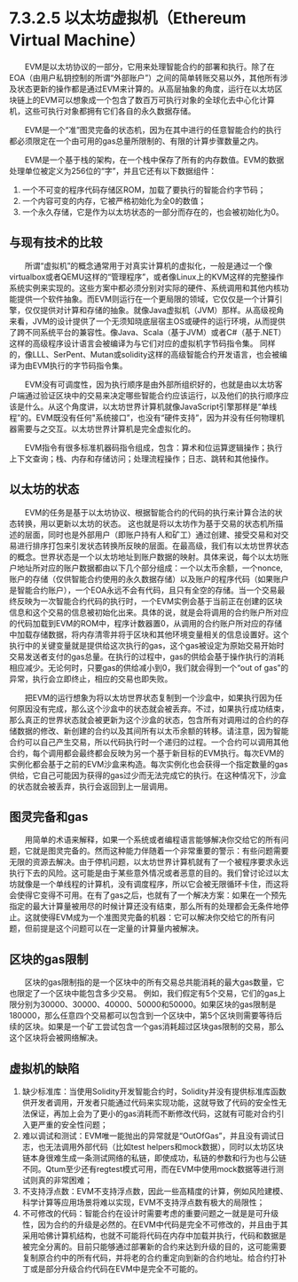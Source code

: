 # 7.3.2.5 以太坊虚拟机（Ethereum Virtual Machine）
&emsp;&emsp;EVM是以太坊协议的一部分，它用来处理智能合约的部署和执行。除了在EOA（由用户私钥控制的所谓“外部账户”）之间的简单转账交易以外，其他所有涉及状态更新的操作都是通过EVM来计算的。从高层抽象的角度，运行在以太坊区块链上的EVM可以想象成一个包含了数百万可执行对象的全球化去中心化计算机，这些可执行对象都拥有它们各自的永久数据存储。

&emsp;&emsp;EVM是一个“准”图灵完备的状态机，因为在其中进行的任意智能合约的执行都必须限定在一个由可用的gas总量所限制的、有限的计算步骤数量之内。

&emsp;&emsp;EVM是一个基于栈的架构，在一个栈中保存了所有的内存数值。EVM的数据处理单位被定义为256位的“字”，并且它还有以下数据组件：
1. 一个不可变的程序代码存储区ROM，加载了要执行的智能合约字节码；
2. 一个内容可变的内存，它被严格初始化为全0的数值；
3. 一个永久存储，它是作为以太坊状态的一部分而存在的，也会被初始化为0。

## 与现有技术的比较
&emsp;&emsp;所谓“虚拟机”的概念通常用于对真实计算机的虚拟化，一般是通过一个像virtualbox或者QEMU这样的“管理程序”，或者像Linux上的KVM这样的完整操作系统实例来实现的。这些方案中都必须分别对实际的硬件、系统调用和其他内核功能提供一个软件抽象。而EVM则运行在一个更局限的领域，它仅仅是一个计算引擎，仅仅提供对计算和存储的抽象。就像Java虚拟机（JVM）那样。从高级视角来看，JVM的设计提供了一个无须知晓底层宿主OS或硬件的运行环境，从而提供了跨不同系统平台的兼容性。像Java、Scala（基于JVM）或者C#（基于.NET）这样的高级程序设计语言会被编译为与它们对应的虚拟机字节码指令集。 同样的，像LLL、SerPent、Mutan或solidity这样的高级智能合约开发语言，也会被编译为由EVM执行的字节码指令集。

&emsp;&emsp;EVM没有可调度性，因为执行顺序是由外部所组织好的，也就是由以太坊客户端通过验证区块中的交易来决定哪些智能合约应该运行，以及他们的执行顺序应该是什么。从这个角度讲，以太坊世界计算机就像JavaScript引擎那样是“单线程”的。EVM既没有任何"系统接口”，也没有“硬件支持”，因为并没有任何物理机器需要与之交互。以太坊世界计算机是完全虚拟化的。

&emsp;&emsp;EVM指令有很多标准机器码指令组成，包含：算术和位运算逻辑操作；执行上下文查询；栈、内存和存储访问；处理流程操作；日志、跳转和其他操作。

## 以太坊的状态
&emsp;&emsp;EVM的任务是基于以太坊协议、根据智能合约的代码的执行来计算合法的状态转换，用以更新以太坊的状态。 这也就是将以太坊作为基于交易的状态机所描述的层面，同时也是外部用户（即账户持有人和矿工）通过创建、接受交易和对交易进行排序打包来引发状态转换所反映的层面。在最高级，我们有以太坊世界状态的概念。世界状态是一个以太坊地址到账户数据的映射。具体来说，每个以太坊账户地址所对应的账户数据都由以下几个部分组成：一个以太币余额，一个nonce, 账户的存储（仅供智能合约使用的永久数据存储）以及账户的程序代码（如果账户是智能合约账户），一个EOA永远不会有代码，且只有全空的存储。当一个交易最终反映为一次智能合约代码的执行时，一个EVM实例会基于当前正在创建的区块信息和这个交易的信息被初始化出来。具体的说，就是会将调用的合约账户所对应的代码加载到EVM的ROM中，程序计数器置0，从调用的合约账户所对应的存储中加载存储数据，将内存清零并将于区块和其他环境变量相关的信息设置好。这个执行中的关键变量就是提供给这次执行的gas，这个gas被设定为原始交易开始时交易发送者支付的gas总量。在执行的过程中，gas的供给会基于操作执行的消耗相应减少。无论何时，只要gas的供给减小到0，我们就会得到一个“out of gas”的异常，执行会立即终止，相应的交易也即失败。

&emsp;&emsp;把EVM的运行想象为将以太坊世界状态复制到一个沙盒中，如果执行因为任何原因没有完成，那么这个沙盒中的状态就会被丢弃。不过，如果执行成功结束，那么真正的世界状态就会被更新为这个沙盒的状态，包含所有对调用过的合约的存储数据的修改、新创建的合约以及其间所有以太币余额的转移。请注意，因为智能合约可以自己产生交易，所以代码执行时一个递归的过程。一个合约可以调用其他合约，每个调用都会最终都会反映为另一个基于新目标的EVM执行。每次EVM的实例化都会基于之前的EVM沙盒来构造。每次实例化也会获得一个指定数量的gas供给，它自己可能因为获得的gas过少而无法完成它的执行。在这种情况下，沙盒的状态就会被丢弃，执行会返回到上一层调用。

## 图灵完备和gas
&emsp;&emsp;用简单的术语来解释，如果一个系统或者编程语言能够解决你交给它的所有问题，它就是图灵完备的。然而这种能力伴随着一个非常重要的警示：有些问题需要无限的资源去解决。由于停机问题，以太坊世界计算机就有了一个被程序要求永远执行下去的风险。这可能是由于某些意外情况或者恶意的目的。我们曾讨论过以太坊就像是一个单线程的计算机，没有调度程序，所以它会被无限循环卡住，而这将会使得它变得不可用。在有了gas之后，也就有了一个解决方案：如果在一个预先指定的最大计算量被用尽的时候计算还没有结束，那么所有的处理都会无条件地停止。这就使得EVM成为一个准图灵完备的机器：它可以解决你交给它的所有问题，但前提是这个问题可以在一定量的计算量内被解决。

## 区块的gas限制
&emsp;&emsp;区块的gas限制指的是一个区块中的所有交易总共能消耗的最大gas数量，它也限定了一个区块中能包含多少交易。
例如，我们假定有5个交易，它们的gas上限分别为30000、30000、40000、50000和50000。如果区块的gas限制是180000，那么任意四个交易都可以包含到一个区块中，第5个区块则需要等待后续的区块。如果是一个矿工尝试包含一个gas消耗超过区块gas限制的交易，那么这个区块将会被网络解决。

## 虚拟机的缺陷
1. 缺少标准库：当使用Solidity开发智能合约时，Solidity并没有提供标准库函数供开发者调用，开发者只能通过代码来实现功能，这就导致了代码的安全性无法保证，再加上会为了更小的gas消耗而不断修改代码，这就有可能对合约引入更严重的安全性问题；
2. 难以调试和测试：EVM唯一能抛出的异常就是“OutOfGas”，并且没有调试日志，也无法调用外部代码（比如test helpers和mock数据），同时以太坊区块链本身很难生成一条测试网络的私链，即使成功，私链的参数和行为也与公链不同。Qtum至少还有regtest模式可用，而在EVM中使用mock数据等进行测试则真的非常困难；
3. 不支持浮点数：EVM不支持浮点数，因此一些高精度的计算，例如风险建模、科学计算等应用场景将难以实现，EVM不支持浮点数有极大的局限性；
4. 不可修改的代码：智能合约在设计时需要考虑的重要问题之一就是是可升级性，因为合约的升级是必然的。在EVM中代码是完全不可修改的，并且由于其采用哈佛计算机结构，也就不可能将代码在内存中加载并执行，代码和数据是被完全分离的。目前只能够通过部署新的合约来达到升级的目的，这可能需要复制原合约中的所有代码，并将老的合约重定向到新的合约地址。给合约打补丁或是部分升级合约代码在EVM中是完全不可能的。
